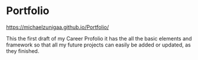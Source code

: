 # Portfolio
https://michaelzunigaa.github.io/Portfolio/

This the first draft of my Career Profolio
it has the all the basic elements and framework
so that all my future projects can easily be added 
or updated, as they finished.
